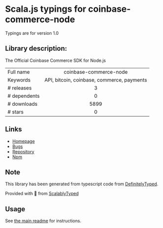 
# Scala.js typings for coinbase-commerce-node

Typings are for version 1.0

## Library description:
The Official Coinbase Commerce SDK for Node.js

|                    |                 |
| ------------------ | :-------------: |
| Full name          | coinbase-commerce-node |
| Keywords           | API, bitcoin, coinbase, commerce, payments |
| # releases         | 3 |
| # dependents       | 0 |
| # downloads        | 5899 |
| # stars            | 0 |

## Links
- [Homepage](https://github.com/coinbase/coinbase-commerce-node)
- [Bugs](https://github.com/coinbase/coinbase-commerce-node/issues)
- [Repository](https://github.com/coinbase/coinbase-commerce-node)
- [Npm](https://www.npmjs.com/package/coinbase-commerce-node)
    


## Note
This library has been generated from typescript code from [DefinitelyTyped](https://definitelytyped.org).

Provided with :purple_heart: from [ScalablyTyped](https://github.com/oyvindberg/ScalablyTyped)

## Usage
See [the main readme](../../readme.md) for instructions.


